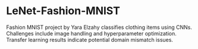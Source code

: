 # LeNet-Fashion-MNIST
Fashion MNIST project by Yara Elzahy classifies clothing items using CNNs. Challenges include image handling and hyperparameter optimization. Transfer learning results indicate potential domain mismatch issues.
